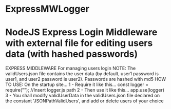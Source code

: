# ExpressMWLogger
<h1>NodeJS Express Login Middleware with external file for editing users data (with hashed passwords)</h1>
EXPRESS MIDDLEWARE For managing users login
    NOTE:
    The validUsers.json file contains the user data
    (by default, user1 password is user1, and user2 password
    is user2).
    Passwords are hashed with md5
    HOW TO USE:
    On the startup site...
    1 - Require it like this...
        const logger = require(""); //Insert logger.js path
    2 - Then use it like this...
        app.use(logger)
    3 - You shall modify validUserData in the validUsers.json 
        file declared on the constant 'JSONPathValidUsers', and
        add or delete users of your choice
